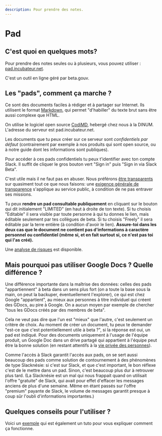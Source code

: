 ```yaml
---
description: Pour prendre des notes.
---
```


# Pad

## C'est quoi en quelques mots?

Pour prendre des notes seules ou à plusieurs, vous pouvez utiliser : [pad.incubateur.net](http://pad.incubateur.net).

C'est un outil en ligne géré par beta.gouv.

## Les "pads", comment ça marche ?

Ce sont des documents faciles à rédiger et à partager sur Internet. Ils utilisent le format [Markdown](https://fr.wikipedia.org/wiki/Markdown), qui permet "d'habiller" du texte brut sans être aussi complexe que HTML.

On utilise le logiciel open source [CodiMD](https://github.com/hackmdio/codimd), hebergé chez nous à la DINUM. L'adresse du serveur est pad.incubateur.net.

Les documents que tu peux créer sur ce serveur sont _confidentiels par défaut_ \(contrairement par exemple à nos produits qui sont open source, ou à notre guide dont les informations sont publiques\).

Pour accéder à ces pads confidentiels tu peux t'identifier avec ton compte Slack. Il suffit de cliquer le gros bouton vert "Sign in" puis "Sign in via Slack Beta".

C'est utile mais il ne faut pas en abuser. Nous préférons [être transparents](https://guides.etalab.gouv.fr/juridique/opendata/#qu-est-ce-que-l-open-data) sur quasiment tout ce que nous faisons: une [exigence générale de transparence](https://www.conseil-etat.fr/actualites/discours-et-interventions/transparence-et-efficacite-de-l-action-publique) s'applique au service public, à condition de ne pas entraver ses missions.

Tu peux **rendre un pad consultable publiquement** en cliquant sur le bouton qui dit initialement "LIMITED" \(en haut à droite de ton texte\). Si tu choisis "Editable" il sera visible par toute personne à qui tu donnes le lien, mais éditable seulement par tes collègues de beta. Si tu choisis "Freely" il sera éditable par la terre entière \(à condition d'avoir le lien\). **Assure-toi dans les deux cas que le document ne contient pas d'informations à caractère personnel ou confidentiel \(même si, et en fait surtout si, ce n'est pas toi qui l'as créé\).**

Une [analyse de risques](https://pad.incubateur.net/fiqTt1NDSi2YSEQQexFsbg) est disponible.

## Mais pourquoi pas utiliser Google Docs ? Quelle différence ?

Une différence importante dans la maîtrise des données: celles des pads "appartiennent" à beta dans un sens plus fort \(on a toute la base sous la main, on peut la backuper, éventuellement l'explorer\), ce qui est chez Google "appartient", au mieux aux personnes à titre individuel qui créent des GDocs, au pire à Google. On a aucun moyen par exemple de chercher "tous les GDocs créés par des membres de beta".

Cela ne veut pas dire que l'un est "mieux" que l'autre, c'est seulement un critère de choix. Au moment de créer un document, tu peux te demander "est-ce que c'est potentiellement utile à beta ?", si la réponse est oui, un pad est indiqué. Pour des documents uniquement à l'usage de l'équipe produit, un Google Doc dans un drive partagé qui appartient à l'équipe peut être la bonne solution \(en restant attentifs à la [vie privée des personnes](https://github.com/betagouv/doc.incubateur.net-communaute/tree/5d2700237a9d080612a23b44eb159ea770a3310b/communaute/outils/guide-rgpd-et-securite/README.md)\).

Comme l'accès à Slack garantit l'accès aux pads, on se sert aussi beaucoup des pads comme solution de contournement à des phénomènes de type Slacknésie: si c'est sur Slack, et que c'est important, le bon réflexe c'est de le mettre dans un pad. Sinon, c'est beaucoup plus dur à retrouver plus tard. \(La Slacknésie est un mal qui nous frappait quand on utilisait l'offre "gratuite" de Slack, qui avait pour effet d'effacer les messages anciens de plus d'une semaine. Même en étant passés sur l'offre "premium" payante de Slack, le volume de messages garantit presque à coup sûr l'oubli d'informations importantes.\)

## Quelques conseils pour l'utiliser ?

Voici un [exemple](https://pad.incubateur.net/09z0KJSBTTm0_d19cU1vpA?view#Comment-cr%C3%A9er-un-pad-) qui est également un tuto pour vous expliquer comment ça fonctionne.

